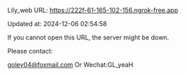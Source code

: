 Lily_web URL: https://222f-61-165-102-156.ngrok-free.app

Updated at: 2024-12-06 02:54:58

If you cannot open this URL, the server might be down.

Please contact: 

goley04@foxmail.com Or Wechat:GL_yeaH